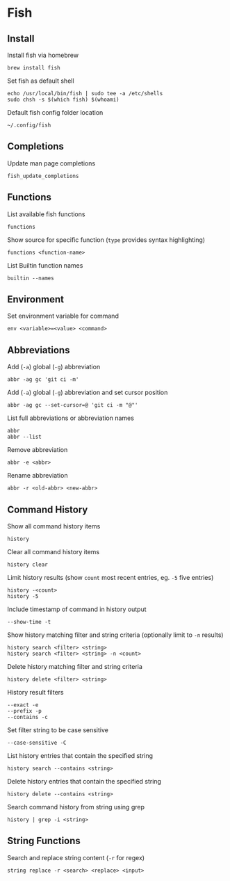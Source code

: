 # Fish

## Install

Install fish via homebrew

    brew install fish

Set fish as default shell

    echo /usr/local/bin/fish | sudo tee -a /etc/shells
    sudo chsh -s $(which fish) $(whoami)

Default fish config folder location

    ~/.config/fish

## Completions

Update man page completions

    fish_update_completions

## Functions

List available fish functions

    functions

Show source for specific function (`type` provides syntax highlighting)

    functions <function-name>

List Builtin function names

    builtin --names

## Environment

Set environment variable for command

    env <variable>=<value> <command>

## Abbreviations

Add (`-a`) global (`-g`) abbreviation

    abbr -ag gc 'git ci -m'

Add (`-a`) global (`-g`) abbreviation and set cursor position

    abbr -ag gc --set-cursor=@ 'git ci -m "@"'

List full abbreviations or abbreviation names

    abbr
    abbr --list

Remove abbreviation

    abbr -e <abbr>

Rename abbreviation

    abbr -r <old-abbr> <new-abbr>

## Command History

Show all command history items

    history

Clear all command history items

    history clear

Limit history results (show `count` most recent entries, eg. `-5` five entries)

    history -<count>
    history -5

Include timestamp of command in history output

    --show-time -t

Show history matching filter and string criteria (optionally limit to `-n` results)

    history search <filter> <string>
    history search <filter> <string> -n <count>

Delete history matching filter and string criteria

    history delete <filter> <string>

History result filters

    --exact -e
    --prefix -p
    --contains -c

Set filter string to be case sensitive

    --case-sensitive -C

List history entries that contain the specified string

    history search --contains <string>

Delete history entries that contain the specified string

    history delete --contains <string>

Search command history from string using grep

    history | grep -i <string>

## String Functions

Search and replace string content (`-r` for regex)

    string replace -r <search> <replace> <input>
